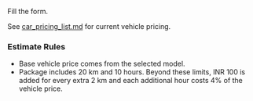 Fill the form.

See [car_pricing_list.md](car_pricing_list.md) for current vehicle pricing.

### Estimate Rules

- Base vehicle price comes from the selected model.
- Package includes 20 km and 10 hours. Beyond these limits, INR 100 is added for every extra 2 km and each additional hour costs 4% of the vehicle price.
